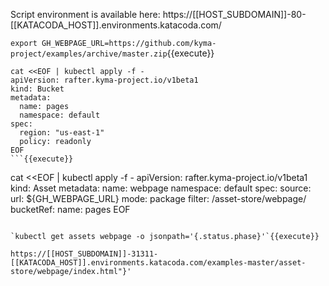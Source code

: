 Script environment is available here: https://[[HOST_SUBDOMAIN]]-80-[[KATACODA_HOST]].environments.katacoda.com/

`export GH_WEBPAGE_URL=https://github.com/kyma-project/examples/archive/master.zip`{{execute}}

```
cat <<EOF | kubectl apply -f -
apiVersion: rafter.kyma-project.io/v1beta1
kind: Bucket
metadata:
  name: pages
  namespace: default
spec:
  region: "us-east-1"
  policy: readonly
EOF
```{{execute}}

```
cat <<EOF | kubectl apply -f -
apiVersion: rafter.kyma-project.io/v1beta1
kind: Asset
metadata:
  name: webpage
  namespace: default
spec:
  source:
    url: ${GH_WEBPAGE_URL}
    mode: package
    filter: /asset-store/webpage/
  bucketRef:
    name: pages
EOF
```{{execute}}

`kubectl get assets webpage -o jsonpath='{.status.phase}'`{{execute}}

https://[[HOST_SUBDOMAIN]]-31311-[[KATACODA_HOST]].environments.katacoda.com/examples-master/asset-store/webpage/index.html"}'